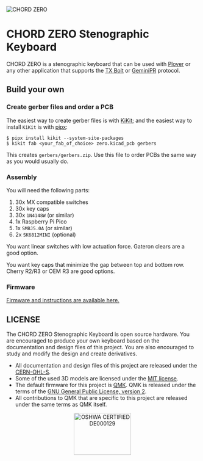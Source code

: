 ![CHORD ZERO](https://user-images.githubusercontent.com/461132/187019809-5aaccf27-c189-4561-801b-86f32a59df2b.jpg)

# CHORD ZERO Stenographic Keyboard

CHORD ZERO is a stenographic keyboard that can be used with
[Plover](https://www.openstenoproject.org/plover/) or any other application
that supports the [TX
Bolt](https://docs.qmk.fm/#/feature_stenography?id=tx-bolt) or
[GeminiPR](https://docs.qmk.fm/#/feature_stenography?id=geminipr) protocol.

## Build your own

### Create gerber files and order a PCB

The easiest way to create gerber files is with
[KiKit](https://github.com/yaqwsx/KiKit); and the easiest way to install
`KiKit` is with [pipx](https://pypa.github.io/pipx/):

```
$ pipx install kikit --system-site-packages
$ kikit fab <your_fab_of_choice> zero.kicad_pcb gerbers
```
This creates `gerbers/gerbers.zip`.  Use this file to order PCBs the same way
as you would usually do.

### Assembly

You will need the following parts:

1. 30x MX compatible switches
1. 30x key caps
1. 30x `1N4148W` (or similar)
1. 1x Raspberry Pi Pico
1. 1x `SMBJ5.0A` (or similar)
1. 2x `SK6812MINI` (optional)

You want linear switches with low actuation force. Gateron clears are a good
option.

You want key caps that minimize the gap between top and bottom row. Cherry
R2/R3 or OEM R3 are good options.

### Firmware

[Firmware and instructions are available here.](https://github.com/sol/qmk_firmware/tree/chord/keyboards/chord/zero#chord-zero-stenographic-keyboard)

## LICENSE

The CHORD ZERO Stenographic Keyboard is open source hardware.  You are
encouraged to produce your own keyboard based on the documentation and design
files of this project.  You are also encouraged to study and modify the design
and create derivatives.

- All documentation and design files of this project are released under the
  [CERN-OHL-S](LICENSE).
- Some of the used 3D models are licensed under the [MIT
  license](https://github.com/foostan/kbd/blob/master/LICENSE).
- The default firmware for this project is [QMK](https://qmk.fm/).  QMK is
  released under the terms of the [GNU General Public License, version
  2](https://qmk.fm/license/).
- All contributions to QMK that are specific to this project are released under
  the same terms as QMK itself.

<p align="center"><a href="https://certification.oshwa.org/de000129.html" title="OSHWA CERTIFIED DE000129"><img alt="OSHWA CERTIFIED DE000129" width="150" height="110" src="https://user-images.githubusercontent.com/461132/187019779-e19730fe-32b9-4ee0-ad52-3836fd8bb831.png"></a></p>

